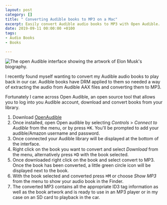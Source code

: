 ```yaml
---
layout: post
category: []
title: " Converting Audible books to MP3 on a Mac"
excerpt: Easily convert Audible audio books to MP3 with Open Audible.
date: 2019-09-11 00:00:00 +0100
tags:
- Audio Books
- Books

---
```

![The open Audible interface showing the artwork of Elon Musk's biography.](/assets/uploads/2019/10/OpenAudible.png "A screenshot of the Open Audible interface")

I recently found myself wanting to convert my Audible audio books to play back in our car. Audible books have DRM applied to them so needed a way of extracting the audio from Audible AAX files and converting them to MP3.

Fortunately I came across Open Audible, an open source tool that allows you to log into you Audible account, download and convert books from your library.

1. Download [OpenAudible](https://openaudible.org/)
2. Once installed, open Open audible by selecting _Controls_ > _Connect to Audible_ from the menu, or by press <kbd>⌘K</kbd>. You'll be prompted to add your audible/Amazon username and password.
3. Once connected your Audible library will be displayed at the bottom of the interface.
4. Right click on the book you want to convert and select _Download_ from the menu, alternatively press <kbd>⌘D</kbd> with the book selected.
5. Once downloaded right click on the book and select convert to MP3. Once the book has been converted, a little green circle icon will be displayed next to the book.
6. With the book selected and converted press <kbd>⌘M</kbd> or choose _Show MP3_ from the menu to show your audio book in the Finder.
7. The converted MP3 contains all the appropriate ID3 tag information as well as the book artwork and is ready to use in an MP3 player or in my case on an SD card to playback in the car.